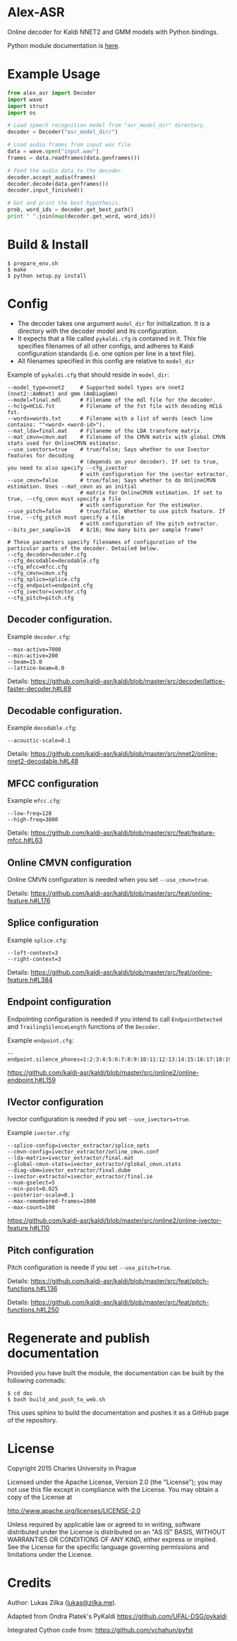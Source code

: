 # Alex-ASR

Online decoder for Kaldi NNET2 and GMM models with Python bindings.

Python module documentation is [here](http://ufal-dsg.github.io/alex-asr/).

# Example Usage

```python
from alex_asr import Decoder
import wave
import struct
import os

# Load speech recognition model from "asr_model_dir" directory.
decoder = Decoder("asr_model_dir/")

# Load audio frames from input wav file.
data = wave.open("input.wav")
frames = data.readframes(data.genframes())

# Feed the audio data to the decoder.
decoder.accept_audio(frames)
decoder.decode(data.genframes())
decoder.input_finished()

# Get and print the best hypothesis.
prob, word_ids = decoder.get_best_path()
print " ".join(map(decoder.get_word, word_ids))
```

# Build & Install

```
$ prepare_env.sh
$ make
$ python setup.py install
```

# Config

  - The decoder takes one argument `model_dir` for initialization. It is a directory with the decoder model and its configuration.
  - It expects that a file called `pykaldi.cfg` is contained in it. This file specifies filenames of all other configs, and adheres to Kaldi configuration standards (i.e. one option per line in a text file).
  - All filenames specified in this config are relative to `model_dir`

Example of `pykaldi.cfg` that should reside in `model_dir`:

```
--model_type=nnet2     # Supported model types are nnet2 (nnet2::AmNnet) and gmm (AmDiagGmm)
--model=final.mdl      # Filename of the mdl file for the decoder.
--hclg=HCLG.fst        # Filename of the fst file with decoding HCLG fst.
--words=words.txt      # Filename with a list of words (each line contains: ""<word> <word-id>").
--mat_lda=final.mat    # Filaneme of the LDA transform matrix.
--mat_cmvn=cmvn.mat    # Filename of the CMVN matrix with global CMVN stats used for OnlineCMVN estimator.
--use_ivectors=true    # true/false; Says whether to use Ivector features for decoding
                       # (depends on your decoder). If set to true, you need to also specify --cfg_ivector
                       # with configuration for the ivector extractor.
--use_cmvn=false       # true/false; Says whether to do OnlineCMVN estimation. Uses --mat_cmvn as an initial
                       # matrix for OnlineCMVN estimation. If set to true, --cfg_cmvn must specify a file
                       # with configuration for the estimator.
--use_pitch=false      # true/false. Whether to use pitch feature. If true, --cfg_pitch must specify a file
                       # with configuration of the pitch extractor.
--bits_per_sample=16   # 8/16; How many bits per sample frame?

# These parameters specify filenames of configuration of the particular parts of the decoder. Detailed below.
--cfg_decoder=decoder.cfg
--cfg_decodable=decodable.cfg
--cfg_mfcc=mfcc.cfg
--cfg_cmvn=cmvn.cfg
--cfg_splice=splice.cfg
--cfg_endpoint=endpoint.cfg
--cfg_ivector=ivector.cfg
--cfg_pitch=pitch.cfg
```

## Decoder configuration.

Example ``decoder.cfg``:
```
--max-active=7000
--min-active=200
--beam=15.0
--lattice-beam=8.0
```

Details: https://github.com/kaldi-asr/kaldi/blob/master/src/decoder/lattice-faster-decoder.h#L69


## Decodable configuration.

Example ``decodable.cfg``:
```
--acoustic-scale=0.1
```

Details: https://github.com/kaldi-asr/kaldi/blob/master/src/nnet2/online-nnet2-decodable.h#L48

## MFCC configuration

Example ``mfcc.cfg``:
```
--low-freq=128
--high-freq=3800
```

Details: https://github.com/kaldi-asr/kaldi/blob/master/src/feat/feature-mfcc.h#L63

## Online CMVN configuration

Online CMVN configuration is needed when you set ``--use_cmvn=true``.

Details: https://github.com/kaldi-asr/kaldi/blob/master/src/feat/online-feature.h#L176

## Splice configuration

Example ``splice.cfg``:
```
--left-context=3
--right-context=3
```

Details: https://github.com/kaldi-asr/kaldi/blob/master/src/feat/online-feature.h#L384

## Endpoint configuration

Endpointing configuration is needed if you intend to call ``EndpointDetected`` and ``TrailingSilenceLength`` functions of the ``Decoder``.

Example ``endpoint.cfg``:

```
--endpoint.silence_phones=1:2:3:4:5:6:7:8:9:10:11:12:13:14:15:16:17:18:19:20:21:22:23:24:25
```

https://github.com/kaldi-asr/kaldi/blob/master/src/online2/online-endpoint.h#L159


## IVector configuration

Ivector configuration is needed if you set ``--use_ivectors=true``.

Example ``ivector.cfg``:

```
--splice-config=ivector_extractor/splice_opts
--cmvn-config=ivector_extractor/online_cmvn.conf
--lda-matrix=ivector_extractor/final.mat
--global-cmvn-stats=ivector_extractor/global_cmvn.stats
--diag-ubm=ivector_extractor/final.dubm
--ivector-extractor=ivector_extractor/final.ie
--num-gselect=5
--min-post=0.025
--posterior-scale=0.1
--max-remembered-frames=1000
--max-count=100
```

https://github.com/kaldi-asr/kaldi/blob/master/src/online2/online-ivector-feature.h#L110

## Pitch configuration

Pitch configuration is neede if you set ``--use_pitch=true``.

Details: https://github.com/kaldi-asr/kaldi/blob/master/src/feat/pitch-functions.h#L136

Details: https://github.com/kaldi-asr/kaldi/blob/master/src/feat/pitch-functions.h#L250

# Regenerate and publish documentation

Provided you have built the module, the documentation can be built by the following commads:
```
$ cd doc
$ bash build_and_push_to_web.sh 
```

This uses sphinx to build the documentation and pushes it as a GitHub page of the repository.

# License

Copyright 2015 Charles University in Prague

Licensed under the Apache License, Version 2.0 (the "License"); you may not use this file except in compliance with the License. You may obtain a copy of the License at

http://www.apache.org/licenses/LICENSE-2.0

Unless required by applicable law or agreed to in writing, software distributed under the License is distributed on an "AS IS" BASIS, WITHOUT WARRANTIES OR CONDITIONS OF ANY KIND, either express or implied. See the License for the specific language governing permissions and limitations under the License.

# Credits

Author: Lukas Zilka (lukas@zilka.me).

Adapted from Ondra Platek's PyKaldi https://github.com/UFAL-DSG/pykaldi

Integrated Cython code from: https://github.com/vchahun/pyfst
